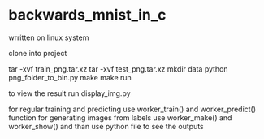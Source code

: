 # backwards_mnist_in_c
wrritten on linux system


clone into project

tar -xvf train_png.tar.xz
tar -xvf test_png.tar.xz
mkdir data
python png_folder_to_bin.py 
make
make run


to view the result run display_img.py

for regular training and predicting use worker_train() and worker_predict() function
for generating images from labels use worker_make() and worker_show() and than use python file to see the outputs


